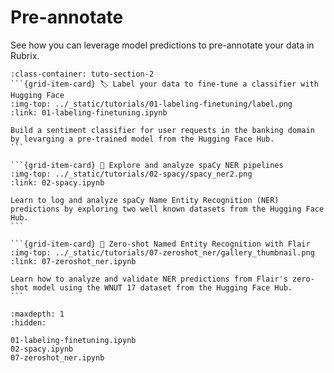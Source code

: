 # <span class="tuto-section-2"></span>Pre-annotate

See how you can leverage model predictions to pre-annotate your data in Rubrix.

````{grid} 1 1 2 3
:class-container: tuto-section-2
```{grid-item-card} 🏷️ Label your data to fine-tune a classifier with Hugging Face
:img-top: ../_static/tutorials/01-labeling-finetuning/label.png
:link: 01-labeling-finetuning.ipynb

Build a sentiment classifier for user requests in the banking domain by levarging a pre-trained model from the Hugging Face Hub.
```

```{grid-item-card} 💫 Explore and analyze spaCy NER pipelines
:img-top: ../_static/tutorials/02-spacy/spacy_ner2.png
:link: 02-spacy.ipynb

Learn to log and analyze spaCy Name Entity Recognition (NER) predictions by exploring two well known datasets from the Hugging Face Hub.
```

```{grid-item-card} 🔫 Zero-shot Named Entity Recognition with Flair
:img-top: ../_static/tutorials/07-zeroshot_ner/gallery_thumbnail.png
:link: 07-zeroshot_ner.ipynb

Learn how to analyze and validate NER predictions from Flair's zero-shot model using the WNUT 17 dataset from the Hugging Face Hub.
```
````

```{toctree}
:maxdepth: 1
:hidden:

01-labeling-finetuning.ipynb
02-spacy.ipynb
07-zeroshot_ner.ipynb
```

